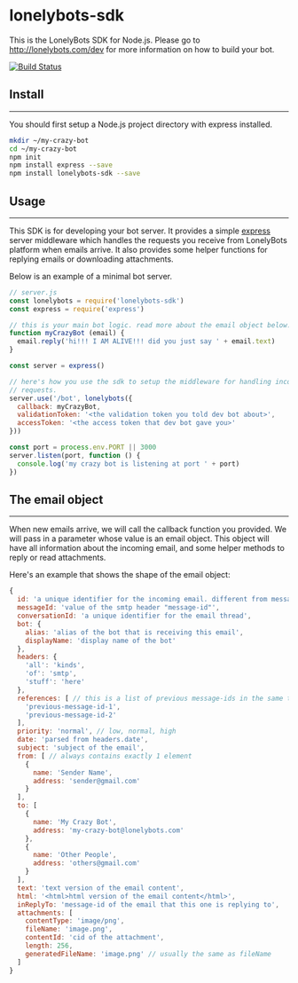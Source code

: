# lonelybots-sdk
This is the LonelyBots SDK for Node.js. Please go to
http://lonelybots.com/dev for more information on how to build your bot.

[![Build Status](https://travis-ci.org/lonelybots/lonelybots-sdk-node.svg?branch=master)](https://travis-ci.org/lonelybots/lonelybots-sdk-node)

## Install
---
You should first setup a Node.js project directory with express installed.
```bash
mkdir ~/my-crazy-bot
cd ~/my-crazy-bot
npm init
npm install express --save
npm install lonelybots-sdk --save
```

## Usage
---
This SDK is for developing your bot server. It provides a simple
[express](http://expressjs.com/) server middleware which handles the requests
you receive from LonelyBots platform when emails arrive. It also provides some
helper functions for replying emails or downloading attachments.

Below is an example of a minimal bot server.
```javascript
// server.js
const lonelybots = require('lonelybots-sdk')
const express = require('express')

// this is your main bot logic. read more about the email object below.
function myCrazyBot (email) {
  email.reply('hi!!! I AM ALIVE!!! did you just say ' + email.text)
}

const server = express()

// here's how you use the sdk to setup the middleware for handling incoming
// requests.
server.use('/bot', lonelybots({
  callback: myCrazyBot,
  validationToken: '<the validation token you told dev bot about>',
  accessToken: '<the access token that dev bot gave you>'
}))

const port = process.env.PORT || 3000
server.listen(port, function () {
  console.log('my crazy bot is listening at port ' + port)
})
```

## The email object
---
When new emails arrive, we will call the callback function you provided. We
will pass in a parameter whose value is an email object. This object will have
all information about the incoming email, and some helper methods to reply or
read attachments.

Here's an example that shows the shape of the email object:
```javascript
{
  id: 'a unique identifier for the incoming email. different from messageId',
  messageId: 'value of the smtp header "message-id"',
  conversationId: 'a unique identifier for the email thread',
  bot: {
    alias: 'alias of the bot that is receiving this email',
    displayName: 'display name of the bot'
  },
  headers: {
    'all': 'kinds',
    'of': 'smtp',
    'stuff': 'here'
  },
  references: [ // this is a list of previous message-ids in the same thread
    'previous-message-id-1',
    'previous-message-id-2'
  ],
  priority: 'normal', // low, normal, high
  date: 'parsed from headers.date',
  subject: 'subject of the email',
  from: [ // always contains exactly 1 element
    {
      name: 'Sender Name',
      address: 'sender@gmail.com'
    }
  ],
  to: [
    {
      name: 'My Crazy Bot',
      address: 'my-crazy-bot@lonelybots.com'
    },
    {
      name: 'Other People',
      address: 'others@gmail.com'
    }
  ],
  text: 'text version of the email content',
  html: '<html>html version of the email content</html>',
  inReplyTo: 'message-id of the email that this one is replying to',
  attachments: [
    contentType: 'image/png',
    fileName: 'image.png',
    contentId: 'cid of the attachment',
    length: 256,
    generatedFileName: 'image.png' // usually the same as fileName
  ]
}
```
